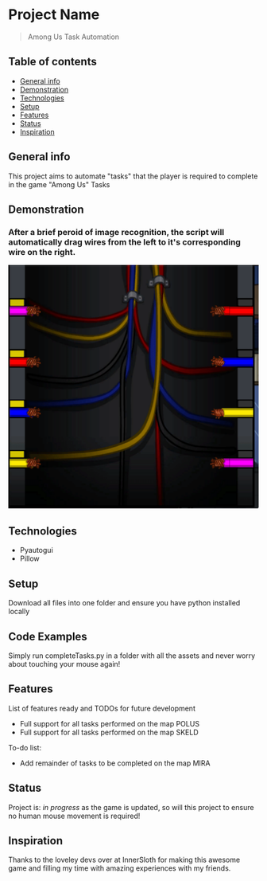 # Project Name
> Among Us Task Automation

## Table of contents
* [General info](#general-info)
* [Demonstration](#demonstration)
* [Technologies](#technologies)
* [Setup](#setup)
* [Features](#features)
* [Status](#status)
* [Inspiration](#inspiration)

## General info
This project aims to automate "tasks" that the player is required to complete in the game "Among Us" Tasks

## Demonstration
### After a brief peroid of image recognition, the script will automatically drag wires from the left to it's corresponding wire on the right.

![Wires](./img/wires.gif)

## Technologies
* Pyautogui
* Pillow

## Setup
Download all files into one folder and ensure you have python installed locally

## Code Examples
Simply run completeTasks.py in a folder with all the assets and never worry about touching your mouse again!

## Features
List of features ready and TODOs for future development
* Full support for all tasks performed on the map POLUS
* Full support for all tasks performed on the map SKELD

To-do list:
* Add remainder of tasks to be completed on the map MIRA

## Status
Project is: _in progress_ as the game is updated, so will this project to ensure no human mouse movement is required!

## Inspiration
Thanks to the loveley devs over at InnerSloth for making this awesome game and filling my time with amazing experiences with my friends.
